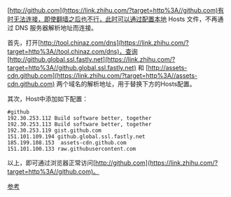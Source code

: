 [http://github.com](https://link.zhihu.com/?target=http%3A//github.com)有时无法连接，即使翻墙之后也不行，此时可以通过配置本地 Hosts 文件，不再通过 DNS 服务器解析地址而连接。

首先，打开[http://tool.chinaz.com/dns](https://link.zhihu.com/?target=http%3A//tool.chinaz.com/dns)，查询[http://github.global.ssl.fastly.net](https://link.zhihu.com/?target=http%3A//github.global.ssl.fastly.net) 和 [http://assets-cdn.github.com](https://link.zhihu.com/?target=http%3A//assets-cdn.github.com) 两个域名的解析地址，用于替换下方的Hosts配置。

其次，Host中添加如下配置：

```text
#github
192.30.253.112 Build software better, together
192.30.253.113 Build software better, together
192.30.253.119 gist.github.com
151.101.109.194 github.global.ssl.fastly.net
185.199.108.153  assets-cdn.github.com
151.101.100.133 raw.githubusercontent.com
```

以上，即可通过浏览器正常访问[http://github.com](https://link.zhihu.com/?target=http%3A//github.com)。


[参考](https://zhuanlan.zhihu.com/p/108898992?utm_source=wechat_session)